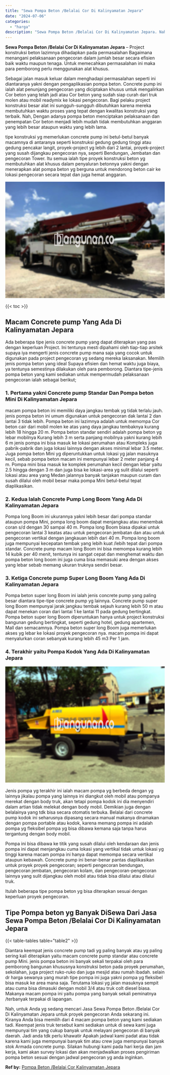 ```yaml
---
title: "Sewa Pompa Beton /Belalai Cor Di Kalinyamatan Jepara"
date: "2024-07-06"
categories: 
  - "harga"
description: "Sewa Pompa Beton /Belalai Cor Di Kalinyamatan Jepara. Nah, untuk Anda yg sedang mencari Jasa Sewa Pompa Beton /Belalai Cor Di Kalinyamatan Jepara untuk proye..."
---
```


**Sewa Pompa Beton /Belalai Cor Di Kalinyamatan Jepara** – Project konstruksi beton lazimnya dihadapkan pada permasalahan Bagaimana menangani pelaksanaan pengecoran dalam jumlah besar secara efisien baik waktu maupun tenaga. Untuk memecahkan permasalahan ini maka para pemborong perlu menggunakan alat khusus.

Sebagai jalan masuk keluar dalam menghadapi permasalahan seperti ini diantaranya yakni dengan pengaplikasian pompa beton. Concrete pump ini ialah alat penunjang pengecoran yang diciptakan khusus untuk mengalirkan Cor beton yang telah jadi atau Cor beton yang sudah siap curah dari truk molen atau mobil readymix ke lokasi pengecoran. Bagi pelaku project konstruksi besar alat ini sungguh-sungguh dibutuhkan karena mereka membutuhkan waktu proses yang tepat dengan kwalitas konstruksi yang terbaik. Nah, Dengan adanya pompa beton menciptakan pelaksanaan dan penempatan Cor beton menjadi lebih mudah tidak membutuhkan anggaran yang lebih besar ataupun waktu yang lebih lama.

tipe konstruksi yg memerlukan concrete pump ini betul-betul banyak macamnya di antaranya seperti konstruksi gedung gedung tinggi atau gedung pencakar langit, proyek-project yg lebih dari 2 lantai, proyek-project yang susah dijangkau pengecoran nya, seperti Bendungan, Jembatan dan pengecoran Tower. Itu semua ialah tipe proyek konstruksi beton yg membutuhkan alat khusus dalam penyaluran betonnya yakni dengan menerapkan alat pompa beton yg berguna untuk mendorong beton cair ke lokasi pengecoran secara tepat dan juga hemat anggaran.

![Sewa Pompa Beton /Belalai Cor Di Kalinyamatan Jepara](/images/sewa-concrete-pump-33.png)

{{< toc >}}

## Macam Concrete pump Yang Ada Di Kalinyamatan Jepara

Ada beberapa tipe jenis concrete pump yang dapat diterapkan yang pas dengan keperluan Project. Ini tentunya mesti dipahami oleh tiap-tiap arsitek supaya iya mengerti jenis concrete pump mana saja yang cocok untuk digunakan pada project pengecoran yg sedang mereka laksanakan. Memilih jenis pompa beton yang ideal Supaya efisien dan hemat waktu juga biaya, ya tentunya semestinya dilakukan oleh para pemborong. Diantara tipe-jenis pompa beton yang kami sediakan untuk mempermudah pelaksanaan pengecoran ialah sebagai berikut;

### 1\. Pertama yakni Concrete pump Standar Dan Pompa beton Mini Di Kalinyamatan Jepara

macam pompa beton ini memiliki daya jangkau tembak yg tidak terlalu jauh. jenis pompa beton ini umum digunakan untuk pengecoran dak lantai 2 dan lantai 3 tidak lebih. Pompa beton ini lazimnya adalah untuk memompa Cor beton cair dari mobil molen ke atas yang daya jangkau tembaknya kurang lebih 18 hingga 20 m. Pompa beton standar sendiri adalah pompa beton yg lebar mobilnya Kurang lebih 3 m serta panjang mobilnya yakni kurang lebih 6 m jenis pompa ini bisa masuk ke lokasi perumahan atau Kompleks juga pabrik-pabrik dan juga lokasi lainnya dengan akses minimal lebar 3.5 meter. Juga pompa beton Mini yg diperuntukkan untuk lokasi yg jalan masuknya kecil, sebab pompa beton macam ini mempunyai lebar 2 meter panjang 4 m. Pompa mini bisa masuk ke komplek perumahan kecil dengan lebar yaitu 2.5 hingga dengan 3 m dan juga bisa ke lokasi-area yg sulit dilalui seperti lokasi atau area yang Medan jalannya banyak tanjakan maupun curam dan susah dilalui oleh mobil besar maka pompa Mini betul-betul tepat diaplikasikan.

### 2\. Kedua Ialah Concrete Pump Long Boom Yang Ada Di Kalinyamatan Jepara

Pompa long Boom ini ukurannya yakni lebih besar dari pompa standar ataupun pompa Mini, pompa long boom dapat menjangkau atau menembak coran s/d dengan 30 sampai 40 m. Pompa long Boom biasa dipakai untuk pengecoran lantai 3 keatas atau untuk pengecoran jembatan dan atau untuk pengecoran vertikal dengan jangkauan lebih dari 40 m. Pompa long boom juga mempunyai kecepatan tembak yang lebih kuat /lebih tepat dari pompa standar. Concrete pump macam long Boom ini bisa memompa kurang lebih 14 kubik per 40 menit, tentunya ini sangat cepat dan menghemat waktu dan pompa beton long boom ini juga cuma bisa memasuki area dengan akses yang lebar sebab memang ukuran truknya sendiri besar.

### 3\. Ketiga Concrete pump Super Long Boom Yang Ada Di Kalinyamatan Jepara

Pompa beton super long Boom ini ialah jenis concrete pump yang paling besar diantara tipe-tipe concrete pump yg lainnya. Concrete pump super long Boom mempunyai jarak jangkau tembak sejauh kurang lebih 50 m atau dapat menekan coran dari lantai 1 ke lantai 11 pada gedung bertingkat. Pompa beton super long Boom diperuntukan hanya untuk project konstruksi bangunan gedung bertingkat, seperti gedung hotel, gedung apartemen, Mall dan semacamnya. Pompa beton super long Boom juga memerlukan akses yg lebar ke lokasi proyek pengecoran nya. macam pompa ini dapat menyalurkan coran sebanyak kurang lebih 45 m3 Per 1 jam.

### 4\. Terakhir yaitu Pompa Kodok Yang Ada Di Kalinyamatan Jepara

![Sewa Pompa Beton /Belalai Cor Di Kalinyamatan Jepara](/images/sewa-concrete-pump-02.png)

Jenis pompa yg terakhir ini ialah macam pompa yg berbeda dengan yg lainnya jikalau pompa yang lainnya ini diangkut oleh mobil atau pompanya merekat dengan body truk, akan tetapi pompa kodok ini dia menyendiri dalam artian tidak melekat dengan body mobil. Demikian juga dengan belalainya yang tdk bisa secara otomatis terbuka. Belalai dari concrete pump kodok ini seharusnya dipasang secara manual makanya dinamakan dengan pompa portable atau kodok, karena memang pompa ini adalah pompa yg fleksibel pompa yg bisa dibawa kemana saja tanpa harus tergantung dengan body mobil.

Pompa ini bisa dibawa ke titik yang susah dilalui oleh kendaraan dan jenis pompa ini dapat menjangkau cuma lokasi yang vertikal tidak untuk lokasi yg tinggi karena macam pompa ini hanya dapat memompa secara vertikal ataupun kebawah. Concrete pump ini benar-benar pantas diaplikasikan untuk proyek proyek pengecoran; seperti pengecoran bendungan, pengecoran jembatan, pengecoran kolam, dan pengecoran-pengecoran lainnya yang sulit dijangkau oleh mobil atau tidak bisa dilalui atau dilalui truk.

Itulah beberapa tipe pompa beton yg bisa diterapkan sesuai dengan keperluan proyek pengecoran.

## Tipe Pompa beton yg Banyak DiSewa Dari Jasa Sewa Pompa Beton /Belalai Cor Di Kalinyamatan Jepara

{{< table-tables table="table2" >}}

Diantara keempat jenis concrete pump tadi yg paling banyak atau yg paling sering kali diterapkan yaitu macam concrete pump standar atau concrete pump Mini. jenis pompa beton ini banyak sekali terpakai oleh para pemborong bangunan khususnya konstruksi beton pada proyek perumahan, sekolahan, juga project ruko-ruko dan juga mesjid atau rumah ibadah. selain dr harga sewanya yang murah tipe pompa ini juga yakni pompa yg fleksibel bisa masuk ke area mana saja. Terutama lokasi yg jalan masuknya sempit atau cuma bisa dimasuki dengan mobil 3/4 atau truk colt diesel biasa. Makanya macam pompa ini yaitu pompa yang banyak sekali peminatnya /terbanyak terpakai di lapangan.

Nah, untuk Anda yg sedang mencari Jasa Sewa Pompa Beton /Belalai Cor Di Kalinyamatan Jepara untuk proyek pengecoran Anda sekarang ini. Kiranya Anda bisa memilih dari 4 macam pompa beton yang kami sediakan tadi. Keempat jenis truk tersebut kami sediakan untuk di sewa kami juga mempunyai tim yang cukup banyak untuk melayani pengecoran di banyak daerah. Jadi anda tdk perlu khawatir Apakah jadwal kami padat atau tidak karena kami juga mempunyai banyak tim atau crew juga mempunyai banyak stok Armada concrete pump. Silakan hubungi kami pada hari kerja dan jam kerja, kami akan survey lokasi dan akan menjadwalkan proses pengiriman pompa beton sesuai dengan jadwal pengecoran yg anda inginkan.

**Ref by:** [Pompa Beton /Belalai Cor Kalinyamatan Jepara](https://id.wikipedia.org/wiki/Pompa)
